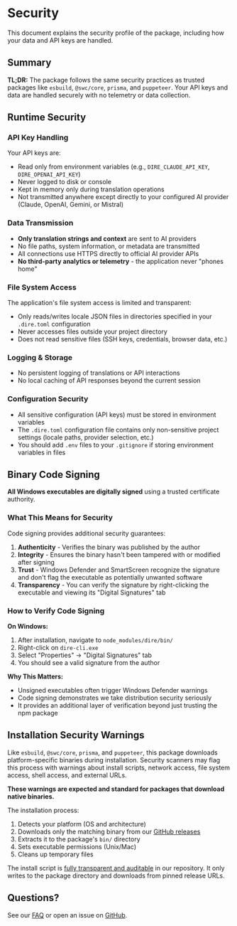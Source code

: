 # Security

This document explains the security profile of the package, including how your data and API keys are handled.

## Summary

**TL;DR:** The package follows the same security practices as trusted packages like `esbuild`, `@swc/core`, `prisma`, and `puppeteer`. Your API keys and data are handled securely with no telemetry or data collection.

## Runtime Security

### API Key Handling

Your API keys are:

- Read only from environment variables (e.g., `DIRE_CLAUDE_API_KEY`, `DIRE_OPENAI_API_KEY`)
- Never logged to disk or console
- Kept in memory only during translation operations
- Not transmitted anywhere except directly to your configured AI provider (Claude, OpenAI, Gemini, or Mistral)

### Data Transmission

- **Only translation strings and context** are sent to AI providers
- No file paths, system information, or metadata are transmitted
- All connections use HTTPS directly to official AI provider APIs
- **No third-party analytics or telemetry** - the application never "phones home"

### File System Access

The application's file system access is limited and transparent:

- Only reads/writes locale JSON files in directories specified in your `.dire.toml` configuration
- Never accesses files outside your project directory
- Does not read sensitive files (SSH keys, credentials, browser data, etc.)

### Logging & Storage

- No persistent logging of translations or API interactions
- No local caching of API responses beyond the current session

### Configuration Security

- All sensitive configuration (API keys) must be stored in environment variables
- The `.dire.toml` configuration file contains only non-sensitive project settings (locale paths, provider selection, etc.)
- You should add `.env` files to your `.gitignore` if storing environment variables in files

## Binary Code Signing

**All Windows executables are digitally signed** using a trusted certificate authority.

### What This Means for Security

Code signing provides additional security guarantees:

1. **Authenticity** - Verifies the binary was published by the author
2. **Integrity** - Ensures the binary hasn't been tampered with or modified after signing
3. **Trust** - Windows Defender and SmartScreen recognize the signature and don't flag the executable as potentially unwanted software
4. **Transparency** - You can verify the signature by right-clicking the executable and viewing its "Digital Signatures" tab

### How to Verify Code Signing

**On Windows:**

1. After installation, navigate to `node_modules/dire/bin/`
2. Right-click on `dire-cli.exe`
3. Select "Properties" → "Digital Signatures" tab
4. You should see a valid signature from the author

**Why This Matters:**

- Unsigned executables often trigger Windows Defender warnings
- Code signing demonstrates we take distribution security seriously
- It provides an additional layer of verification beyond just trusting the npm package

## Installation Security Warnings

Like `esbuild`, `@swc/core`, `prisma`, and `puppeteer`, this package downloads platform-specific binaries during installation. Security scanners may flag this process with warnings about install scripts, network access, file system access, shell access, and external URLs.

**These warnings are expected and standard for packages that download native binaries.**

The installation process:

1. Detects your platform (OS and architecture)
2. Downloads only the matching binary from our [GitHub releases](https://github.com/juliandreas/dire-cli/releases)
3. Extracts it to the package's `bin/` directory
4. Sets executable permissions (Unix/Mac)
5. Cleans up temporary files

The install script is [fully transparent and auditable](https://github.com/juliandreas/dire-cli) in our repository. It only writes to the package directory and downloads from pinned release URLs.

## Questions?

See our [FAQ](./FAQ.md) or open an issue on [GitHub](https://github.com/juliandreas/dire-cli/issues).

